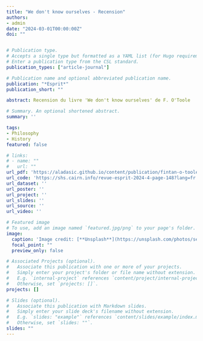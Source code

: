 ```yaml
---
title: "We don't know ourselves - Recension"
authors:
- admin
date: "2024-03-01T00:00:00Z"
doi: ""


# Publication type.
# Accepts a single type but formatted as a YAML list (for Hugo requirements).
# Enter a publication type from the CSL standard.
publication_types: ["article-journal"]

# Publication name and optional abbreviated publication name.
publication: "*Esprit*"
publication_short: ""

abstract: Recension du livre 'We don't know ourselves' de F. O'Toole

# Summary. An optional shortened abstract.
summary: ''

tags:
- Philosophy
- History
featured: false

# links:
# - name: ""
#   url: ""
url_pdf: 'https://aladasic.github.io/content/publication/fintan-o-toole/ladasic-toole-2.pdf'
url_code: 'https://shs.cairn.info/revue-esprit-2024-4-page-148?lang=fr'
url_dataset: ''
url_poster: ''
url_project: ''
url_slides: ''
url_source: ''
url_video: ''

# Featured image
# To use, add an image named `featured.jpg/png` to your page's folder. 
image:
  caption: 'Image credit: [**Unsplash**](https://unsplash.com/photos/sea-and-cliff-during-daytime-Xm5jDcBv_oE)'
  focal_point: ""
  preview_only: false

# Associated Projects (optional).
#   Associate this publication with one or more of your projects.
#   Simply enter your project's folder or file name without extension.
#   E.g. `internal-project` references `content/project/internal-project/index.md`.
#   Otherwise, set `projects: []`.
projects: []

# Slides (optional).
#   Associate this publication with Markdown slides.
#   Simply enter your slide deck's filename without extension.
#   E.g. `slides: "example"` references `content/slides/example/index.md`.
#   Otherwise, set `slides: ""`.
slides: ""
---
```

